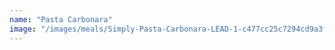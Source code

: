 ```yaml
---
name: "Pasta Carbonara"
image: "/images/meals/Simply-Pasta-Carbonara-LEAD-1-c477cc25c7294cd9a3fc51ece176481f.webp"
---
```

